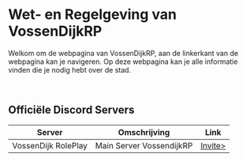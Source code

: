# Wet- en Regelgeving van VossenDijkRP

<p>
  Welkom om de webpagina van VossenDijkRP, aan de linkerkant van de webpagina kan je navigeren.
   Op deze webpagina kan je alle informatie vinden die je nodig hebt over de stad.
<p>
  <br>
<h2>Officiële Discord Servers</h2>
 <table>
   <thead>
     <tr>
        <th>Server</th>
        <th>Omschrijving</th>
        <th>Link</th>
     </tr>
   <thead>
     <tbody>
       <tr>
         <td>VossenDijk RolePlay</td>
         <td>Main Server VossendijkRP</td>
         <td align="center">
           <a href="https://discord.gg/wdrsgFp2nB">Invite></a>
         </td>
       </tr>
  </table>
     

